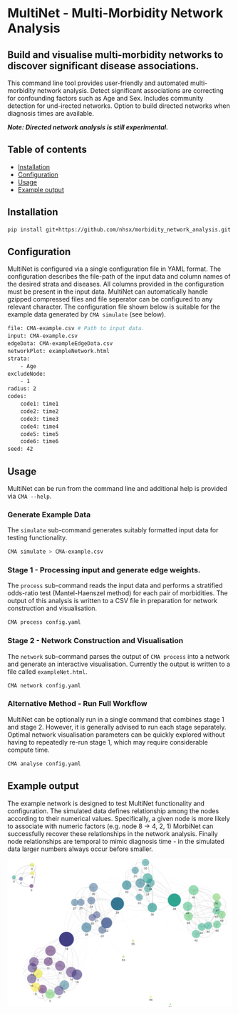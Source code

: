 # MultiNet - Multi-Morbidity Network Analysis

## Build and visualise multi-morbidity networks to discover significant disease associations.

This command line tool provides user-friendly and automated multi-morbidity network analysis.
Detect significant associations are correcting for confounding factors such as Age and Sex.
Includes community detection for und-irected networks.
Option to build directed networks when diagnosis times are available.

***Note: Directed network analysis is still experimental.***

## Table of contents

  * [Installation](#installation)
  * [Configuration](#configuration)
  * [Usage](#usage)
  * [Example output](#example-output)

## Installation

```bash
pip install git+https://github.com/nhsx/morbidity_network_analysis.git
```

## Configuration
MultiNet is configured via a single configuration file in YAML format.
The configuration describes the file-path of the input data and column names of the desired strata and diseases.
All columns provided in the configuration must be present in the input data.
MultiNet can automatically handle gzipped compressed files and file seperator can be configured to any relevant character.
The configuration file shown below is suitable for the example data generated by ```CMA simulate``` (see below).

```bash
file: CMA-example.csv # Path to input data.
input: CMA-example.csv
edgeData: CMA-exampleEdgeData.csv
networkPlot: exampleNetwork.html
strata:
    - Age
excludeNode:
    - 1
radius: 2
codes:
    code1: time1
    code2: time2
    code3: time3
    code4: time4
    code5: time5
    code6: time6
seed: 42
```


## Usage
MultiNet can be run from the command line and additional help is provided via ```CMA --help```.

### Generate Example Data
The ```simulate``` sub-command generates suitably formatted input data for testing functionality.

```bash
CMA simulate > CMA-example.csv
```

### Stage 1 - Processing input and generate edge weights.
The ```process``` sub-command reads the input data and performs a stratified odds-ratio test (Mantel-Haenszel method) for each pair of morbidities.
The output of this analysis is written to a CSV file in preparation for network construction and visualisation.

```bash
CMA process config.yaml
```

### Stage 2 - Network Construction and Visualisation
The ```network``` sub-command parses the output of ```CMA process``` into a network and generate an interactive visualisation.
Currently the output is written to a file called ```exampleNet.html```.

```bash
CMA network config.yaml
```

### Alternative Method - Run Full Workflow
MultiNet can be optionally run in a single command that combines stage 1 and stage 2.
However, it is generally advised to run each stage separately.
Optimal network visualisation parameters can be quickly explored without having to repeatedly re-run stage 1, which may require considerable compute time.

```bash
CMA analyse config.yaml
```

## Example output
The example network is designed to test MultiNet functionality and configuration.
The simulated data defines relationship among the nodes according to their numerical values.
Specifically, a given node is more likely to associate with numeric factors (e.g. node 8 -> 4, 2, 1)
MorbiNet can successfully recover these relationships in the network analysis.
Finally node relationships are temporal to mimic diagnosis time - in the simulated data larger numbers always occur before smaller. 

![Example Network Output](./README_files/exampleNet.png)
